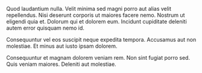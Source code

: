 Quod laudantium nulla. Velit minima sed magni porro aut alias velit repellendus. Nisi deserunt corporis ut maiores facere nemo. Nostrum ut eligendi quia et. Dolorum qui et dolorem eum. Incidunt cupiditate deleniti autem error quisquam nemo id.
 Consequuntur vel eos suscipit neque expedita tempora. Accusamus aut non molestiae. Et minus aut iusto ipsam dolorem.
 Consequuntur et magnam dolorem veniam rem. Non sint fugiat porro sed. Quis veniam maiores. Deleniti aut molestiae.